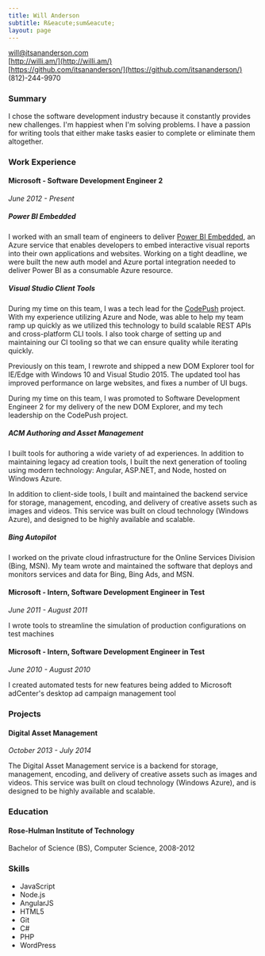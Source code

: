 ```yaml
---
title: Will Anderson
subtitle: R&eacute;sum&eacute;
layout: page
---
```


will@itsananderson.com  
[http://willi.am/](http://willi.am/)  
[https://github.com/itsananderson/](https://github.com/itsananderson/)  
(812)-244-9970

### Summary

I chose the software development industry because it constantly provides new challenges.
I&#39;m happiest when I&#39;m solving problems.
I have a passion for writing tools that either make tasks easier to complete or eliminate them altogether.

### Work Experience

#### Microsoft - Software Development Engineer 2

*June 2012 - Present*

##### Power BI Embedded

I worked with an small team of engineers to deliver [Power BI Embedded](https://azure.microsoft.com/en-us/services/power-bi-embedded/), an Azure service that enables developers to embed interactive visual reports into their own applications and websites. Working on a tight deadline, we were built the new auth model and Azure portal integration needed to deliver Power BI as a consumable Azure resource.

##### Visual Studio Client Tools

During my time on this team, I was a tech lead for the [CodePush](https://microsoft.github.io/code-push/) project. With my experience utilizing Azure and Node, was able to help my team ramp up quickly as we utilized this technology to build scalable REST APIs and cross-platform CLI tools. I also took charge of setting up and maintaining our CI tooling so that we can ensure quality while iterating quickly.

Previously on this team, I rewrote and shipped a new DOM Explorer tool for IE/Edge with Windows 10 and Visual Studio 2015. The updated tool has improved performance on large websites, and fixes a number of UI bugs.

During my time on this team, I was promoted to Software Development Engineer 2 for my delivery of the new DOM Explorer, and my tech leadership on the CodePush project.

##### ACM Authoring and Asset Management

I built tools for authoring a wide variety of ad experiences. In addition to maintaining legacy ad creation tools, I built the next generation of tooling using modern technology: Angular, ASP.NET, and Node, hosted on Windows Azure.

In addition to client-side tools, I built and maintained the backend service for storage, management, encoding, and delivery of creative assets such as images and videos. This service was built on cloud technology (Windows Azure), and designed to be highly available and scalable.

##### Bing Autopilot

I worked on the private cloud infrastructure for the Online Services Division (Bing, MSN). My team wrote and maintained the software that deploys and monitors services and data for Bing, Bing Ads, and MSN.

<p style="page-break-before: always"></p>

#### Microsoft - Intern, Software Development Engineer in Test

*June 2011 - August 2011*

I wrote tools to streamline the simulation of production configurations on test machines

#### Microsoft - Intern, Software Development Engineer in Test

*June 2010 - August 2010*

I created automated tests for new features being added to Microsoft adCenter&#39;s desktop ad campaign management tool

### Projects

#### Digital Asset Management

*October 2013 - July 2014*

The Digital Asset Management service is a backend for storage, management, encoding, and delivery of creative assets such as images and videos. This service was built on cloud technology (Windows Azure), and is designed to be highly available and scalable.

### Education

#### Rose-Hulman Institute of Technology

Bachelor of Science (BS), Computer Science, 2008-2012

### Skills

* JavaScript
* Node.js
* AngularJS
* HTML5
* Git
* C#
* PHP
* WordPress
